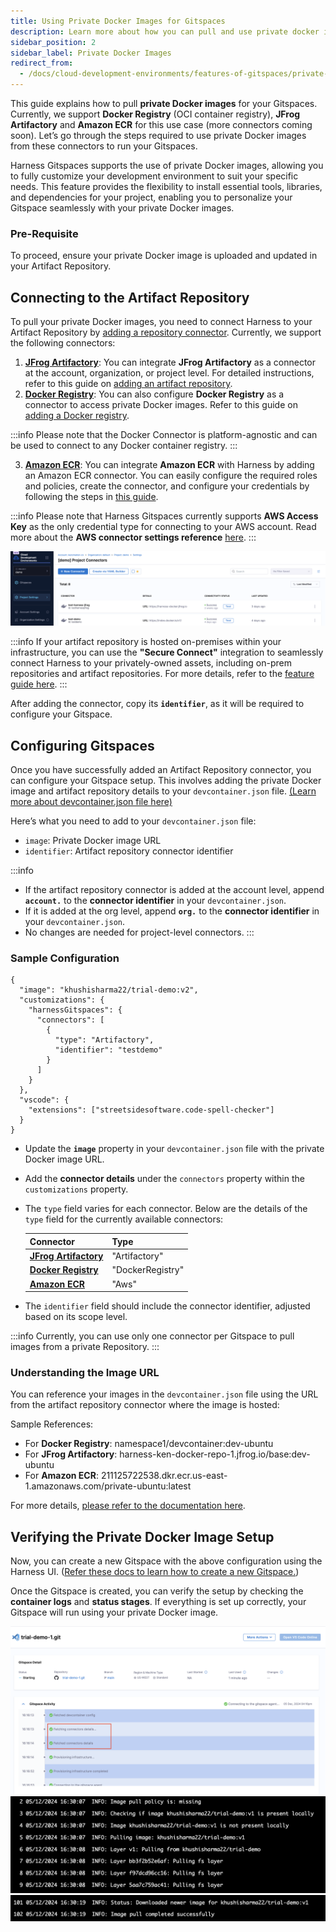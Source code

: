 ```yaml
---
title: Using Private Docker Images for Gitspaces
description: Learn more about how you can pull and use private docker images for your Gitspaces. 
sidebar_position: 2
sidebar_label: Private Docker Images
redirect_from:
  - /docs/cloud-development-environments/features-of-gitspaces/private-docker-images.md
---
```


This guide explains how to pull **private Docker images** for your Gitspaces. Currently, we support **Docker Registry** (OCI container registry), **JFrog Artifactory** and **Amazon ECR** for this use case (more connectors coming soon). Let’s go through the steps required to use private Docker images from these connectors to run your Gitspaces.

Harness Gitspaces supports the use of private Docker images, allowing you to fully customize your development environment to suit your specific needs. This feature provides the flexibility to install essential tools, libraries, and dependencies for your project, enabling you to personalize your Gitspace seamlessly with your private Docker images.

### Pre-Requisite
To proceed, ensure your private Docker image is uploaded and updated in your Artifact Repository.

## Connecting to the Artifact Repository
To pull your private Docker images, you need to connect Harness to your Artifact Repository by [adding a repository connector](https://developer.harness.io/docs/platform/connectors/artifact-repositories/connect-to-an-artifact-repo/). Currently, we support the following connectors:

1. [**JFrog Artifactory**](https://developer.harness.io/docs/platform/connectors/cloud-providers/ref-cloud-providers/artifactory-connector-settings-reference): You can integrate **JFrog Artifactory** as a connector at the account, organization, or project level. For detailed instructions, refer to this guide on [adding an artifact repository](https://developer.harness.io/docs/platform/connectors/artifact-repositories/connect-to-an-artifact-repo#add-an-artifactory-repository).  
2. [**Docker Registry**](https://developer.harness.io/docs/platform/connectors/cloud-providers/ref-cloud-providers/docker-registry-connector-settings-reference): You can also configure **Docker Registry** as a connector to access private Docker images. Refer to this guide on [adding a Docker registry](https://developer.harness.io/docs/platform/connectors/artifact-repositories/connect-to-an-artifact-repo#add-a-docker-registry).

:::info
Please note that the Docker Connector is platform-agnostic and can be used to connect to any Docker container registry.
:::

3. [**Amazon ECR**](https://developer.harness.io/docs/platform/connectors/cloud-providers/ref-cloud-providers/aws-connector-settings-reference): You can integrate **Amazon ECR** with Harness by adding an Amazon ECR connector. You can easily configure the required roles and policies, create the connector, and  configure your credentials by following the steps in [this guide](https://developer.harness.io/docs/platform/connectors/cloud-providers/add-aws-connector). 

:::info
Please note that Harness Gitspaces currently supports **AWS Access Key** as the only credential type for connecting to your AWS account. Read more about the **AWS connector settings reference** [here](https://developer.harness.io/docs/platform/connectors/cloud-providers/ref-cloud-providers/aws-connector-settings-reference/#credentials). 
:::

![](./static/private-docker-images-1.png)

:::info 
If your artifact repository is hosted on-premises within your infrastructure, you can use the **"Secure Connect"** integration to seamlessly connect Harness to your privately-owned assets, including on-prem repositories and artifact repositories. For more details, refer to the [feature guide here](/docs/cloud-development-environments/features-of-gitspaces/secure-connect.md).
:::

After adding the connector, copy its **`identifier`**, as it will be required to configure your Gitspace.

## Configuring Gitspaces
Once you have successfully added an Artifact Repository connector, you can configure your Gitspace setup. This involves adding the private Docker image and artifact repository details to your ```devcontainer.json``` file. [(Learn more about devcontainer.json file here)](/docs/cloud-development-environments/deep-dive-into-gitspaces/gitspace-configuration.md)

Here’s what you need to add to your ```devcontainer.json``` file:
- ```image```: Private Docker image URL
- ```identifier```: Artifact repository connector identifier

:::info
- If the artifact repository connector is added at the account level, append **```account.```** to the **connector identifier** in your ```devcontainer.json```.
- If it is added at the org level, append **```org.```** to the **connector identifier** in your ```devcontainer.json```.
- No changes are needed for project-level connectors. 
:::

### Sample Configuration
```
{
  "image": "khushisharma22/trial-demo:v2",
  "customizations": {
    "harnessGitspaces": {
      "connectors": [
        {
          "type": "Artifactory",
          "identifier": "testdemo"
        }
      ]
    }
  },
  "vscode": {
    "extensions": ["streetsidesoftware.code-spell-checker"]
  }
}
```
- Update the **```image```** property in your ```devcontainer.json``` file with the private Docker image URL.
- Add the **connector details** under the ```connectors``` property within the ```customizations``` property.
- The `type` field varies for each connector. Below are the details of the `type` field for the currently available connectors:

  | **Connector**    | **Type** |
  | -------- | ------- |
  | [**JFrog Artifactory**](https://developer.harness.io/docs/platform/connectors/cloud-providers/ref-cloud-providers/artifactory-connector-settings-reference) | "Artifactory"    |
  | [**Docker Registry**](https://developer.harness.io/docs/platform/connectors/cloud-providers/ref-cloud-providers/docker-registry-connector-settings-reference) | "DockerRegistry" |
  | [**Amazon ECR**](https://developer.harness.io/docs/platform/connectors/cloud-providers/add-aws-connector) | "Aws" |

- The `identifier` field should include the connector identifier, adjusted based on its scope level.

:::info 
Currently, you can use only one connector per Gitspace to pull images from a private Repository.
:::

### Understanding the Image URL
You can reference your images in the ```devcontainer.json``` file using the URL from the artifact repository connector where the image is hosted:

Sample References: 
- For **Docker Registry**: namespace1/devcontainer:dev-ubuntu
- For **JFrog Artifactory**: harness-ken-docker-repo-1.jfrog.io/base:dev-ubuntu
- For **Amazon ECR**: 211125722538.dkr.ecr.us-east-1.amazonaws.com/private-ubuntu:latest

For more details, [please refer to the documentation here](https://developer.harness.io/docs/platform/connectors/cloud-providers/ref-cloud-providers/artifactory-connector-settings-reference). 


## Verifying the Private Docker Image Setup
Now, you can create a new Gitspace with the above configuration using the Harness UI. ([Refer these docs to learn how to create a new Gitspace.](/docs/cloud-development-environments/introduction/quickstart-guide.md))

Once the Gitspace is created, you can verify the setup by checking the **container logs** and **status stages**. If everything is set up correctly, your Gitspace will run using your private Docker image.

![](./static/private-docker-image-2.png)
![](./static/private-docker-image-3.png)
![](./static/private-docker-image-4.png)


